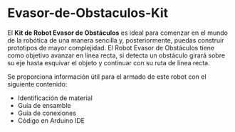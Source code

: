 # Evasor-de-Obstaculos-Kit

El **Kit de Robot Evasor de Obstáculos** es ideal para comenzar en el mundo de la robótica de una manera sencilla y, posteriormente, puedas construir prototipos de mayor complejidad.
El Robot Evasor de Obstáculos tiene como objetivo avanzar en línea recta, si detecta un obstáculo girará sobre su eje hasta esquivar el objeto y continuar con su ruta de línea recta.

Se proporciona información útil para el armado de este robot con el siguiente contenido: 
* Identificación de material
* Guía de ensamble 
* Guía de conexiones
* Código en Arduino IDE


